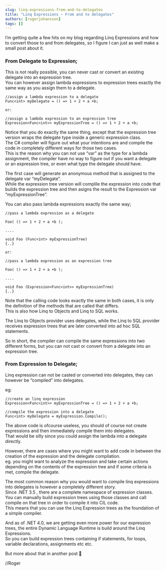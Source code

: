 ```yaml
---
slug: linq-expressions-from-and-to-delegates
title: "Linq Expressions – From and to delegates"
authors: [rogerjohansson]
tags: []
---
```

I’m getting quite a few hits on my blog regarding Linq Expressions and how to convert those to and from delegates, so I figure I can just as well make a small post about it.

<!-- truncate -->

### From Delegate to Expression;

This is not really possible, you can never cast or convert an existing delegate into an expression tree.  
You can however assign lambda expressions to expression trees exactly the same way as you assign them to a delegate.

```
//assign a lambda expression to a delegate
Func<int> myDelegate = () => 1 + 2 + a +b;

or:

//assign a lambda expression to an expression tree
Expression<Func<int>> myExpressionTree = () => 1 + 2 + a +b;
```

Notice that you do exactly the same thing, except that the expression tree version wraps the delegate type inside a generic expression class.  
The C# compiler will figure out what your intentions are and compile the code in completely different ways for those two cases.  
This is the reason why you can not use “var” as the type for a lambda assignment, the compiler have no way to figure out if you want a delegate or an expression tree, or even what type the delegate should have.

The first case will generate an anonymous method that is assigned to the delegate var “myDelegate”.  
While the expression tree version will complile the expression into code that builds the expression tree and then asigns the result to the Expression var “myExpressionTree”.

You can also pass lambda expressions exactly the same way;

```
//pass a lambda expression as a delegate

Foo( () => 1 + 2 + a +b );

....

void Foo (Func<int> myExpressionTree)
{..}

or:

//pass a lambda expression as an expression tree

Foo( () => 1 + 2 + a +b );

....

void Foo (Expression<Func<int>> myExpressionTree)
{..}
```

Note that the calling code looks exactly the same in both cases, it is only the definition of the methods that are called that differs.  
This is also how Linq to Objects and Linq to SQL works.

The Linq to Objects provider uses delegates, while the Linq to SQL provider receives expression trees that are later converted into ad hoc SQL statements.

So in short, the compiler can compile the same expressions into two different forms, but you can not cast or convert from a delegate into an expression tree.

### From Expression to Delegate;

Linq expression can not be casted or converted into delegates, they can however be “compiled” into delegates.

eg:

```
//create an linq expression
Expression<Func<int>> myExpressionTree = () => 1 + 2 + a +b;

//compile the expression into a delegate
Func<int> myDelegate = myExpression.Compile();
```

The above code is ofcourse useless, you should of course not create expressions and then immediately compile them into delegates.  
That would be silly since you could assign the lambda into a delegate directly.

However, there are cases where you might want to add code in between the creation of the expression and the delegate compilation.  
eg. you might want to analyze the expression and take certain actions depending on the contents of the expression tree and if some criteria is met, compile the delegate.

The most common reason why you would want to compile linq expressions into delegates is however a completely different story.  
Since .NET 3.5 , there are a complete namespace of expression classes.  
You can manually build expression trees using those classes and call compile on that tree in order to compile it into CIL code.  
This means that you can use the Linq Expression trees as the foundation of a simple compiler.

And as of .NET 4.0, we are getting even more power for our expression trees, the entire Dynamic Language Runtime is build around the Linq Expressions.  
So you can build expression trees containing if statements, for loops, variable declarations, assignments etc etc.

But more about that in another post 🙂

//Roger

